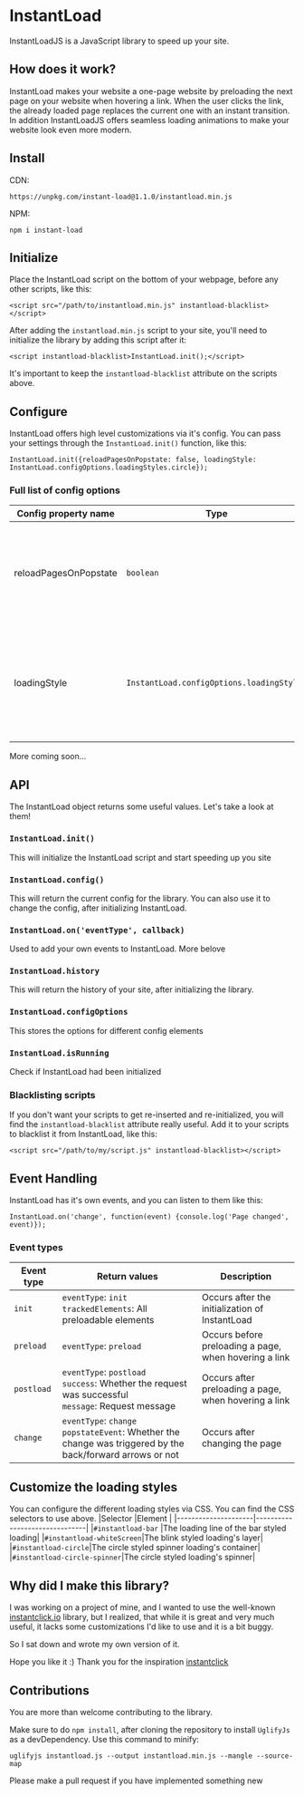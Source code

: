 # InstantLoad
InstantLoadJS is a JavaScript library to speed up your site.

## How does it work?
InstantLoad makes your website a one-page website by preloading the next page on your website when hovering a link. When the user clicks the link, the already loaded page replaces the current one with an instant transition. In addition InstantLoadJS offers seamless loading animations to make your website look even more modern.

## Install
CDN:

    https://unpkg.com/instant-load@1.1.0/instantload.min.js

NPM:

    npm i instant-load

## Initialize
Place the InstantLoad script on the bottom of your webpage, before any other scripts, like this:

    <script src="/path/to/instantload.min.js" instantload-blacklist></script>

After adding the `instantload.min.js` script to your site, you'll need to initialize the library by adding this script after it:

    <script instantload-blacklist>InstantLoad.init();</script>

It's important to keep the `instantload-blacklist` attribute on the scripts above.

## Configure
InstantLoad offers high level customizations via it's config. You can pass your settings through the `InstantLoad.init()` function, like this:

    InstantLoad.init({reloadPagesOnPopstate: false, loadingStyle: InstantLoad.configOptions.loadingStyles.circle});

### Full list of config options
|Config property name |Type                           |Description                  |
|---------------------|-------------------------------|-----------------------------|
|reloadPagesOnPopstate|`boolean`                      |If `true`, on pressing the back/forward button, the target page will be reloaded. <br>Default: `false`|
|loadingStyle               |`InstantLoad.configOptions.loadingStyles`            |Customize the loading transition.<br>Possible values:<br>- `bar`<br> - `blink`<br>- `circle`<br>- `invisible`<br>Default: `bar`|

More coming soon...

## API
The InstantLoad object returns some useful values. Let's take a look at them!

### `InstantLoad.init()`
This will initialize the InstantLoad script and start speeding up you site

### `InstantLoad.config()`
This will return the current config for the library. You can also use it to change the config, after initializing InstantLoad.

### `InstantLoad.on('eventType', callback)`
Used to add your own events to InstantLoad. More belove

### `InstantLoad.history`
This will return the history of your site, after initializing the library.

### `InstantLoad.configOptions`
This stores the options for different config elements

### `InstantLoad.isRunning`
Check if InstantLoad had been initialized

### Blacklisting scripts
If you don't want your scripts to get re-inserted and re-initialized, you will find the `instantload-blacklist` attribute really useful. Add it to your scripts to blacklist it from InstantLoad, like this:

    <script src="/path/to/my/script.js" instantload-blacklist></script>

## Event Handling
InstantLoad has it's own events, and you can listen to them like this:

    InstantLoad.on('change', function(event) {console.log('Page changed', event)});

### Event types
|Event type|Return values |Description|
|----------|-----------|-----------|
|`init`    |`eventType`: `init`<br>`trackedElements`: All preloadable elements |Occurs after the initialization of InstantLoad|
|`preload` |`eventType`: `preload` |Occurs before preloading a page, when hovering a link|
|`postload`|`eventType`: `postload`<br>`success`: Whether the request was successful<br>`message`: Request message |Occurs after preloading a page, when hovering a link|
|`change`  |`eventType`: `change`<br>`popstateEvent`: Whether the change was triggered by the back/forward arrows or not |Occurs after changing the page|

## Customize the loading styles
You can configure the different loading styles via CSS. You can find the CSS selectors to use above.
|Selector |Element |
|---------------------|-------------------------------|
|`#instantload-bar`     |The loading line of the bar styled loading|
|`#instantload-whiteScreen`|The blink styled loading's layer|
|`#instantload-circle`|The circle styled spinner loading's container|
|`#instantload-circle-spinner`|The circle styled loading's spinner|

## Why did I make this library?
I was working on a project of mine, and I wanted to use the well-known [instantclick.io](https://github.com/dieulot/instantclick) library, but I realized, that while it is great and very much useful, it lacks some customizations I'd like to use and it is a bit buggy.

So I sat down and wrote my own version of it.

Hope you like it :) Thank you for the inspiration [instantclick](https://github.com/dieulot/instantclick)

## Contributions
You are more than welcome contributing to the library.

Make sure to do `npm install`, after cloning the repository to install `UglifyJs` as a devDependency. Use this command to minify:

    uglifyjs instantload.js --output instantload.min.js --mangle --source-map

Please make a pull request if you have implemented something new
